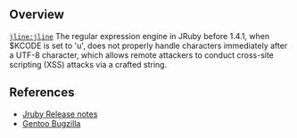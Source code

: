 ## Overview
[`jline:jline`](http://search.maven.org/#search%7Cga%7C1%7Ca%3A%22jline%22)
The regular expression engine in JRuby before 1.4.1, when $KCODE is set to 'u', does not properly handle characters immediately after a UTF-8 character, which allows remote attackers to conduct cross-site scripting (XSS) attacks via a crafted string.

## References

- [Jruby Release notes](http://www.jruby.org/2010/04/26/jruby-1-4-1-xss-vulnerability.html)
- [Gentoo Bugzilla](https://bugs.gentoo.org/show_bug.cgi?id=317435)
